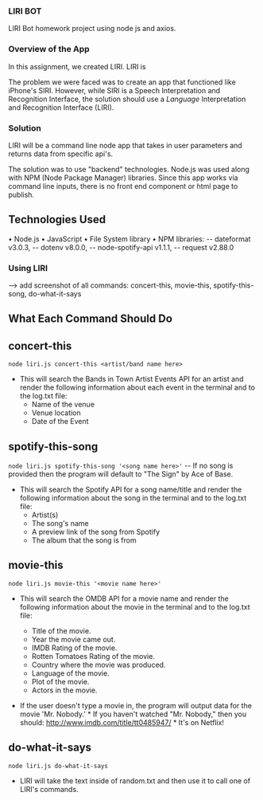 ### LIRI BOT
LIRI Bot homework project using node js and axios.

### Overview of the App

In this assignment, we created LIRI. LIRI is 

The problem we were faced was to create an app that functioned like iPhone's SIRI. However, while SIRI is a Speech Interpretation and Recognition Interface, the solution should use a _Language_ Interpretation and Recognition Interface (LIRI). 

### Solution
LIRI will be a command line node app that takes in user parameters and returns data from specific api's. 

The solution was to use "backend" technologies. Node.js was used along with NPM (Node Package Manager) libraries. Since this app works via command line inputs, there is no front end component or html page to publish.

## Technologies Used

• Node.js
• JavaScript
• File System library
• NPM libraries:
  -- dateformat v3.0.3,
  -- dotenv v8.0.0,
  -- node-spotify-api v1.1.1,
  -- request v2.88.0

### Using LIRI

--> add screenshot of all commands: concert-this, movie-this, spotify-this-song, do-what-it-says

## What Each Command Should Do
## concert-this
`node liri.js concert-this <artist/band name here>`

  * This will search the Bands in Town Artist Events API for an artist and render the following information about each event in the terminal and to the log.txt file:
    * Name of the venue
    * Venue location
    * Date of the Event

## spotify-this-song
`node liri.js spotify-this-song '<song name here>'`
-- If no song is provided then the program will default to "The Sign" by Ace of Base.

  * This will search the Spotify API for a song name/title and render the following information about the song in the terminal and to the log.txt file:
    * Artist(s)
    * The song's name
    * A preview link of the song from Spotify
    * The album that the song is from

## movie-this
`node liri.js movie-this '<movie name here>'`

  * This will search the OMDB API for a movie name and render the following information about the movie in the terminal and to the log.txt file:
    * Title of the movie.
    * Year the movie came out.
    * IMDB Rating of the movie.
    * Rotten Tomatoes Rating of the movie.
    * Country where the movie was produced.
    * Language of the movie.
    * Plot of the movie.
    * Actors in the movie.

   * If the user doesn't type a movie in, the program will output data for the movie 'Mr. Nobody.'
    * If you haven't watched "Mr. Nobody," then you should: <http://www.imdb.com/title/tt0485947/>
    * It's on Netflix!

## do-what-it-says
`node liri.js do-what-it-says`

  * LIRI will take the text inside of random.txt and then use it to call one of LIRI's commands.
